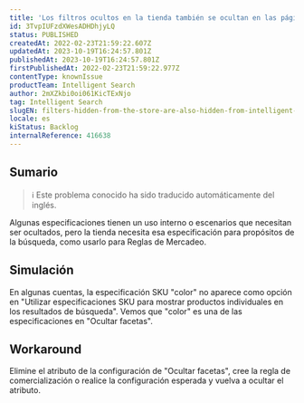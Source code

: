 ```yaml
---
title: 'Los filtros ocultos en la tienda también se ocultan en las páginas de administración de la Búsqueda Inteligente.'
id: 3TvpIUFzdXWesADHDhjyLQ
status: PUBLISHED
createdAt: 2022-02-23T21:59:22.607Z
updatedAt: 2023-10-19T16:24:57.801Z
publishedAt: 2023-10-19T16:24:57.801Z
firstPublishedAt: 2022-02-23T21:59:22.977Z
contentType: knownIssue
productTeam: Intelligent Search
author: 2mXZkbi0oi061KicTExNjo
tag: Intelligent Search
slugEN: filters-hidden-from-the-store-are-also-hidden-from-intelligent-search-admin-pages
locale: es
kiStatus: Backlog
internalReference: 416638
---
```


## Sumario

>ℹ️ Este problema conocido ha sido traducido automáticamente del inglés.


Algunas especificaciones tienen un uso interno o escenarios que necesitan ser ocultados, pero la tienda necesita esa especificación para propósitos de la búsqueda, como usarlo para Reglas de Mercadeo.


##

## Simulación


En algunas cuentas, la especificación SKU "color" no aparece como opción en "Utilizar especificaciones SKU para mostrar productos individuales en los resultados de búsqueda". Vemos que "color" es una de las especificaciones en "Ocultar facetas".



## Workaround


Elimine el atributo de la configuración de "Ocultar facetas", cree la regla de comercialización o realice la configuración esperada y vuelva a ocultar el atributo.

